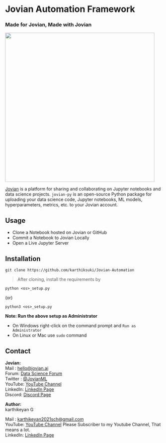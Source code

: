 # Jovian Automation Framework 

### Made for Jovian, Made with Jovian

<img src="https://github.com/JovianML/jovian-py/blob/master/docs/jovian_horizontal_logo.svg" width="480">

[Jovian](https://www.jovian.ai?utm_source) is a platform for sharing and collaborating on Jupyter notebooks and data science projects. `jovian-py` is an open-source Python package for uploading your data science code, Jupyter notebooks, ML models, hyperparameters, metrics, etc. to your Jovian account.

## Usage

- Clone a Notebook hosted on Jovian or GitHub 
- Commit a Notebook to Jovian Locally
- Open a Live Jupyter Server  

## Installation

```
git clone https://github.com/karthiksuki/Jovian-Automation
```
> After cloning, install the requirements by

```
python <os>_setup.py
```
(or)
```
python3 <os>_setup.py
```

**Note: Run the above setup as Administrator**
- On Windows right-click on the command prompt and `Run as Administrator`
- On Linux or Mac use `sudo` command 

## Contact

**Jovian:**
<br/>
Mail : hello@jovian.ai
<br/>
Forum: [Data Science Forum](https://jovian.ai/forum/)
<br/>
Twitter : [@JovianML](https://twitter.com/JovianML)
<br/>
YouTube: [YouTube Channel](https://www.youtube.com/jovianml)
<br/>
LinkedIn: [LinkedIn Page](https://www.linkedin.com/company/jovianml/)
<br/>
Discord: [Discord Page](https://discord.com/invite/wEfFRDMc34)

**Author:** <br/>
karthikeyan G

Mail : karthikeyan2021sch@gmail.com
<br/>
YouTube: [YouTube Channel](https://www.youtube.com/channel/UCYD196-LSX3aOajrgxj4Vow)
Please Subscriber to my Youtube Channel, That means a lot. 
<br/>
LinkedIn: [LinkedIn Page](https://www.linkedin.com/in/karthikeyan-g-86889720b/)


